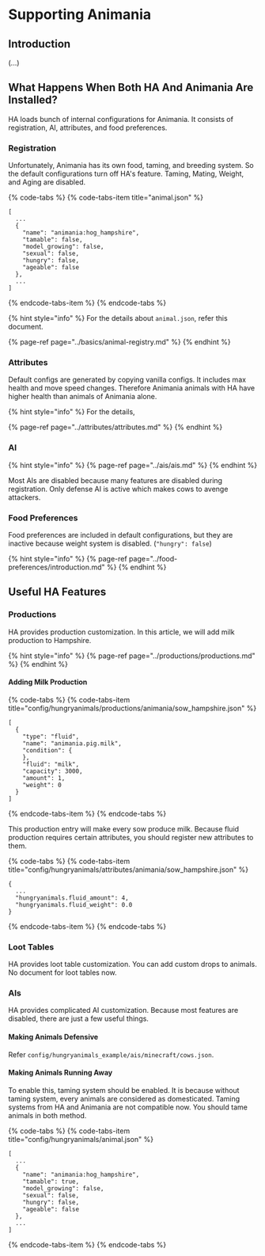 # Supporting Animania

## Introduction

\(...\)

## What Happens When Both HA And Animania Are Installed?

HA loads bunch of internal configurations for Animania. It consists of registration, AI, attributes, and food preferences.

### Registration

Unfortunately, Animania has its own food, taming, and breeding system. So the default configurations turn off HA's feature. Taming, Mating, Weight, and Aging are disabled.

{% code-tabs %}
{% code-tabs-item title="animal.json" %}
```text
[
  ...
  {
    "name": "animania:hog_hampshire",
    "tamable": false,
    "model_growing": false,
    "sexual": false,
    "hungry": false,
    "ageable": false
  },
  ...
]

```
{% endcode-tabs-item %}
{% endcode-tabs %}

{% hint style="info" %}
For the details about `animal.json`, refer this document. 

{% page-ref page="../basics/animal-registry.md" %}
{% endhint %}

### Attributes

Default configs are generated by copying vanilla configs. It includes max health and move speed changes. Therefore Animania animals with HA have higher health than animals of Animania alone. 

{% hint style="info" %}
For the details,

{% page-ref page="../attributes/attributes.md" %}
{% endhint %}

### AI

{% hint style="info" %}
{% page-ref page="../ais/ais.md" %}
{% endhint %}

Most AIs are disabled because many features are disabled during registration. Only defense AI is active which makes cows to avenge attackers.

### Food Preferences

Food preferences are included in default configurations, but they are inactive because weight system is disabled. \(`"hungry": false`\)

{% hint style="info" %}
{% page-ref page="../food-preferences/introduction.md" %}
{% endhint %}

## Useful HA Features

### Productions

HA provides production customization. In this article, we will add milk production to Hampshire.

{% hint style="info" %}
{% page-ref page="../productions/productions.md" %}
{% endhint %}

#### Adding Milk Production

{% code-tabs %}
{% code-tabs-item title="config/hungryanimals/productions/animania/sow\_hampshire.json" %}
```text
[
  {
    "type": "fluid",
    "name": "animania.pig.milk",
    "condition": {
    },
    "fluid": "milk",
    "capacity": 3000,
    "amount": 1,
    "weight": 0
  }
]
```
{% endcode-tabs-item %}
{% endcode-tabs %}

This production entry will make every sow produce milk. Because fluid production requires certain attributes, you should register new attributes to them.

{% code-tabs %}
{% code-tabs-item title="config/hungryanimals/attributes/animania/sow\_hampshire.json" %}
```text
{
  ...
  "hungryanimals.fluid_amount": 4,
  "hungryanimals.fluid_weight": 0.0
}
```
{% endcode-tabs-item %}
{% endcode-tabs %}

### Loot Tables

HA provides loot table customization. You can add custom drops to animals. No document for loot tables now.

### AIs

HA provides complicated AI customization. Because most features are disabled, there are just a few useful things.

#### Making Animals Defensive

Refer `config/hungryanimals_example/ais/minecraft/cows.json`.

#### Making Animals Running Away

To enable this, taming system should be enabled. It is because without taming system, every animals are considered as domesticated. Taming systems from HA and Animania are not compatible now. You should tame animals in both method.

{% code-tabs %}
{% code-tabs-item title="config/hungryanimals/animal.json" %}
```text
[
  ...
  {
    "name": "animania:hog_hampshire",
    "tamable": true,
    "model_growing": false,
    "sexual": false,
    "hungry": false,
    "ageable": false
  },
  ...
]
```
{% endcode-tabs-item %}
{% endcode-tabs %}

